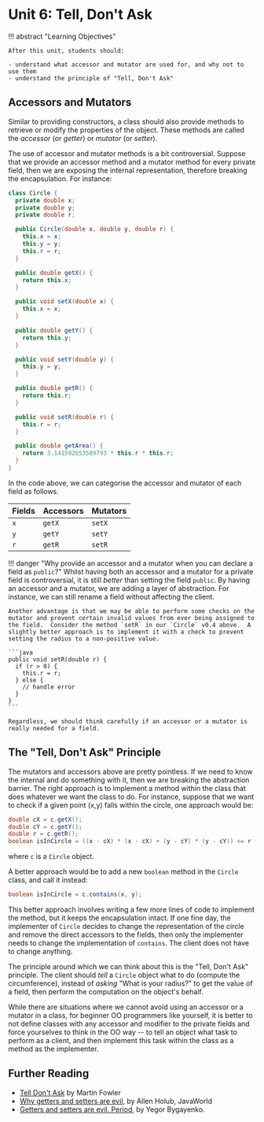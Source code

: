 # Unit 6: Tell, Don't Ask

!!! abstract "Learning Objectives"

    After this unit, students should:

    - understand what accessor and mutator are used for, and why not to use them
    - understand the principle of "Tell, Don't Ask"

## Accessors and Mutators

Similar to providing constructors, a class should also provide methods to retrieve or modify the properties of the object.  These methods are called the _accessor_ (or _getter_) or _mutator_ (or _setter_).

The use of accessor and mutator methods is a bit controversial.   Suppose that we provide an accessor method and a mutator method for every private field, then we are exposing the internal representation, therefore breaking the encapsulation.  For instance:

```Java title="Circle v0.4"
class Circle {
  private double x;
  private double y;
  private double r;

  public Circle(double x, double y, double r) {
    this.x = x;
    this.y = y;
    this.r = r;
  }

  public double getX() {
    return this.x;
  }

  public void setX(double x) {
    this.x = x;
  }

  public double getY() {
    return this.y;
  }

  public void setY(double y) {
    this.y = y;
  }

  public double getR() {
    return this.r;
  }

  public void setR(double r) {
    this.r = r;
  }

  public double getArea() {
    return 3.141592653589793 * this.r * this.r;
  }
}
```

In the code above, we can categorise the accessor and mutator of each field as follows.

| Fields | Accessors | Mutators |
|--------|-----------|----------|
| `x` | `getX` | `setX` |
| `y` | `getY` | `setY` |
| `r` | `getR` | `setR` |

!!! danger "Why provide an accessor and a mutator when you can declare a field as `public`?"
    Whilst having both an accessor and a mutator for a private field is controversial, it is still _better_ than setting the field `public`.  By having an accessor and a mutator, we are adding a layer of abstraction.  For instance, we can still rename a field without affecting the client.

    Another advantage is that we may be able to perform some checks on the mutator and prevent certain invalid values from ever being assigned to the field.  Consider the method `setR` in our `Circle` v0.4 above.  A slightly better approach is to implement it with a check to prevent setting the radius to a non-positive value.

    ```java
    public void setR(double r) {
      if (r > 0) {
        this.r = r;
      } else {
        // handle error
      }
    }
    ```

    Regardless, we should think carefully if an accessor or a mutator is really needed for a field.

## The "Tell, Don't Ask" Principle

The mutators and accessors above are pretty pointless.  If we need to know the internal and do something with it, then we are breaking the abstraction barrier.  The right approach is to implement a method within the class that does whatever we want the class to do.   For instance, suppose that we want to check if a given point (x,y) falls within the circle, one approach would be:

```Java
double cX = c.getX();
double cY = c.getY();
double r = c.getR();
boolean isInCircle = ((x - cX) * (x - cX) + (y - cY) * (y - cY)) <= r * r;
```

where `c` is a `Circle` object.

A better approach would be to add a new `boolean` method in the `Circle` class, and call it instead:
```Java
boolean isInCircle = c.contains(x, y);
```

This better approach involves writing a few more lines of code to implement the method, but it keeps the encapsulation intact.  If one fine day, the implementer of `Circle` decides to change the representation of the circle and remove the direct accessors to the fields, then only the implementer needs to change the implementation of `contains`.  The client does not have to change anything.

The principle around which we can think about this is the "Tell, Don't Ask" principle.  The client should _tell_ a `Circle` object what to do (compute the circumference), instead of _asking_ "What is your radius?" to get the value of a field, then perform the computation on the object's behalf.

While there are situations where we cannot avoid using an accessor or a mutator in a class, for beginner OO programmers like yourself, it is better to not define classes with any accessor and modifier to the private fields and force yourselves to think in the OO way -- to tell an object what task to perform as a client, and then implement this task within the class as a method as the implementer.

## Further Reading

- [Tell Don't Ask](https://martinfowler.com/bliki/TellDontAsk.html) by Martin Fowler
- [Why getters and setters are evil](https://www.infoworld.com/article/2073723/why-getter-and-setter-methods-are-evil.html), by Allen Holub, JavaWorld
- [Getters and setters are evil. Period](https://www.yegor256.com/2014/09/16/getters-and-setters-are-evil.html), by Yegor Bygayenko.
